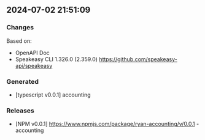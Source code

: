 

## 2024-07-02 21:51:09
### Changes
Based on:
- OpenAPI Doc  
- Speakeasy CLI 1.326.0 (2.359.0) https://github.com/speakeasy-api/speakeasy
### Generated
- [typescript v0.0.1] accounting
### Releases
- [NPM v0.0.1] https://www.npmjs.com/package/ryan-accounting/v/0.0.1 - accounting
